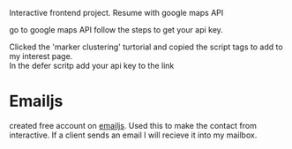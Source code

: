 Interactive frontend project.
Resume with google maps API

go to google maps API
follow the steps to get your api key.   

Clicked the 'marker clustering' turtorial and copied the script tags to add to my interest page.  
In the defer scritp add your api key to the link

# Emailjs
created free account on [emailjs](https://www.emailjs.com/). 
Used this to make the contact from interactive. If a client sends an email I will recieve it into my mailbox.